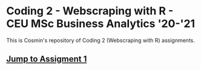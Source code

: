 # Coding 2 - Webscraping with R - CEU MSc Business Analytics '20-'21
This is Cosmin's repository of Coding 2 (Webscraping with R) assignments.

## [Jump to Assigment 1](https://github.com/cosmin-ticu/coding2_webscraping/blob/master/assignment1/vox_scraping_rmd_script.Rmd)
